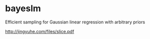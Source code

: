 # bayeslm

Efficient sampling for Gaussian linear regression with arbitrary priors

http://jingyuhe.com/files/slice.pdf

